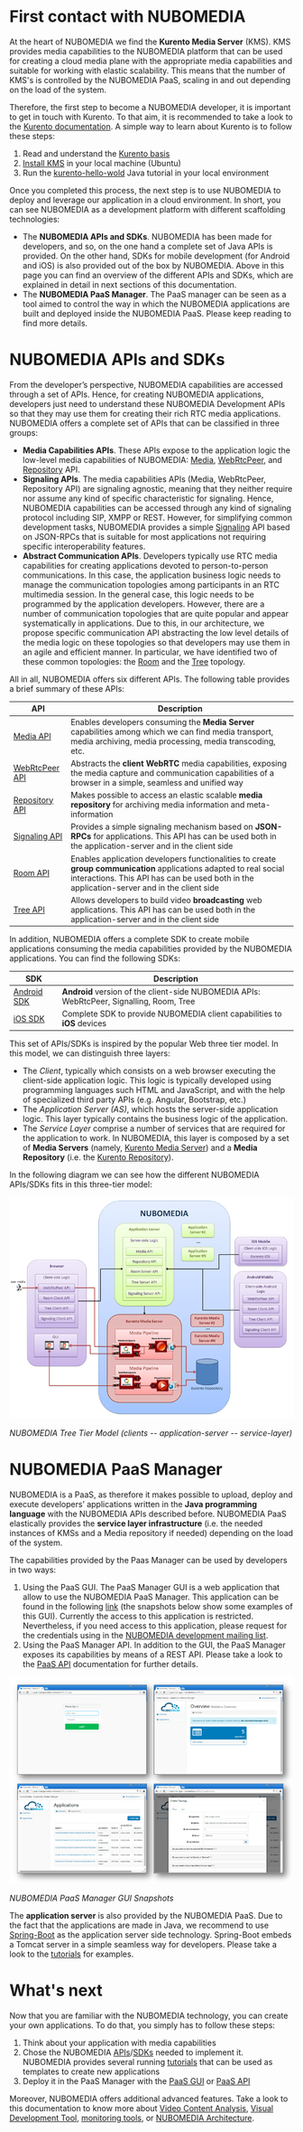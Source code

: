 # First contact with NUBOMEDIA

At the heart of NUBOMEDIA we find the **Kurento Media Server** (KMS). KMS provides media capabilities to the NUBOMEDIA platform that can be used for creating a cloud media plane with the appropriate media capabilities and suitable for working with elastic scalability. This means that the number of KMS's is controlled by the NUBOMEDIA PaaS, scaling in and out depending on the load of the system.

Therefore, the first step to become a NUBOMEDIA developer, it is important to get in touch with Kurento. To that aim, it is recommended to take a look to the [Kurento documentation](http://doc-kurento.readthedocs.io/). A simple way to learn about Kurento is to follow these steps:

1. Read and understand the [Kurento basis](http://doc-kurento.readthedocs.io/en/stable/introducing_kurento.html)
2. [Install KMS](http://doc-kurento.readthedocs.io/en/stable/installation_guide.html) in your local machine (Ubuntu)
3. Run the [kurento-hello-wold](http://doc-kurento.readthedocs.io/en/stable/tutorials/java/tutorial-helloworld.html) Java tutorial in your local environment

Once you completed this process, the next step is to use NUBOMEDIA to deploy and leverage our application in a cloud environment. In short, you can see NUBOMEDIA as a development platform with different scaffolding technologies:

- The **NUBOMEDIA APIs and SDKs**. NUBOMEDIA has been made for developers, and so, on the one hand a complete set of Java APIs is provided. On the other hand, SDKs for mobile development (for Android and iOS) is also provided out of the box by NUBOMEDIA. Above in this page you can find an overview of the different APIs and SDKs, which are explained in detail in next sections of this documentation. 
- The **NUBOMEDIA PaaS Manager**. The PaaS manager can be seen as a tool aimed to control the way in which the NUBOMEDIA applications are built and deployed inside the NUBOMEDIA PaaS. Please keep reading to find more details. 

# NUBOMEDIA APIs and SDKs

From the developer’s perspective, NUBOMEDIA capabilities are accessed through a set of APIs. Hence, for creating NUBOMEDIA applications, developers just need to understand these NUBOMEDIA Development APIs so that they may use them for creating their rich RTC media applications. NUBOMEDIA offers a complete set of APIs that can be classified in three groups:

- **Media Capabilities APIs**. These APIs expose to the application logic the low-level media capabilities of NUBOMEDIA: [Media](./api/media.md), [WebRtcPeer](./api/webrtcpeer.md), and [Repository](./api/repository.md) API.
- **Signaling APIs**. The media capabilities APIs (Media, WebRtcPeer, Repository API) are signaling agnostic, meaning that they neither require nor assume any kind of specific characteristic for signaling. Hence, NUBOMEDIA capabilities can be accessed through any kind of signaling protocol including SIP, XMPP or REST. However, for simplifying common development tasks, NUBOMEDIA provides a simple [Signaling](./api/signaling.md) API based on JSON-RPCs that is suitable for most applications not requiring specific interoperability features.
- **Abstract Communication APIs**. Developers typically use RTC media capabilities for creating applications devoted to person-to-person communications. In this case, the application business logic needs to manage the communication topologies among participants in an RTC multimedia session. In the general case, this logic needs to be programmed by the application developers. However, there are a number of communication topologies that are quite  popular and appear systematically in applications. Due to this, in our architecture, we propose specific communication API abstracting the low level details of the media logic on these topologies so that developers may use them in an agile and efficient manner. In particular, we have identified two of these common topologies: the [Room](./api/room.md) and the [Tree](./api/tree.md) topology.

All in all, NUBOMEDIA offers six different APIs. The following table provides a brief summary of these APIs:

API                                   | Description
--------------------------------------| -----------
[Media API](./api/media.md)           | Enables developers consuming the **Media Server** capabilities among which we can find media transport, media archiving, media processing, media transcoding, etc.
[WebRtcPeer API](./api/webrtcpeer.md) | Abstracts the **client WebRTC** media capabilities, exposing the media capture and communication capabilities of a browser in a simple, seamless and unified way
[Repository API](./api/repository.md) | Makes possible to access an elastic scalable **media repository** for archiving media information and meta-information
[Signaling API](./api/signaling.md)   | Provides a simple signaling mechanism based on **JSON-RPCs** for applications. This API has can be used both in the application-server and in the client side
[Room API](./api/room.md)             | Enables application developers functionalities to create **group communication** applications adapted to real social interactions. This API has can be used both in the application-server and in the client side
[Tree API](./api/tree.md)             | Allows developers to build video **broadcasting** web applications. This API has can be used both in the application-server and in the client side

In addition, NUBOMEDIA offers a complete SDK to create mobile applications consuming the media capabilities provided by the NUBOMEDIA applications. You can find the following SDKs:

SDK                             | Description
--------------------------------| -----------
[Android SDK](./sdk/android.md) | **Android** version of the client-side NUBOMEDIA APIs: WebRtcPeer, Signalling, Room, Tree
[iOS SDK](./sdk/ios.md)         | Complete SDK to provide NUBOMEDIA client capabilities to **iOS** devices

This set of APIs/SDKs is inspired by the popular Web three tier model. In this model, we can distinguish three layers:

- The *Client*, typically which consists on a web browser executing the client-side application logic. This logic is typically developed using programming languages such HTML and JavaScript, and with the help of specialized third party APIs (e.g. Angular, Bootstrap, etc.)
- The *Application Server (AS)*, which hosts the server-side application logic. This layer typically contains the business logic of the application.
- The *Service Layer* comprise a number of services that are required for the application to work. In NUBOMEDIA, this layer is composed by a set of **Media Servers** (namely, [Kurento Media Server](http://doc-kurento.readthedocs.io/en/stable/introducing_kurento.html)) and a **Media Repository**  (i.e. the [Kurento Repository](http://doc-kurento-repository.readthedocs.org/)).

In the following diagram we can see how the different NUBOMEDIA APIs/SDKs fits in this three-tier model:

![NUBOMEDIA Tree Tier Model](./img/nubomedia-schema.png)

*NUBOMEDIA Tree Tier Model (clients -- application-server -- service-layer)*

# NUBOMEDIA PaaS Manager

NUBOMEDIA is a PaaS, as therefore it makes possible to upload, deploy and execute developers’ applications written in the **Java programming language** with the NUBOMEDIA APIs described before. NUBOMEDIA PaaS elastically provides the **service layer infrastructure** (i.e. the needed instances of KMSs and a Media repository if needed) depending on the load of the system.

The capabilities provided by the Paas Manager can be used by developers in two ways:

1. Using the PaaS GUI. The PaaS Manager GUI is a web application that allow to use the NUBOMEDIA PaaS Manager. This application can be found in the following [link](http://paas-manager.nubomedia.eu:8081/) (the snapshots below show some examples of this GUI). Currently the access to this application is restricted. Nevertheless, if you need access to this application, please request for the credentials using in the [NUBOMEDIA development mailing list](https://groups.google.com/forum/#!forum/nubomedia-dev).
2. Using the PaaS Manager API. In addition to the GUI, the PaaS Manager exposes its capabilities by means of a REST API. Please take a look to the [PaaS API](./paas/paas-api.md) documentation for further details.

![NUBOMEDIA PaaS Manager GUI Snapshots](./img/paas-manager.png)

*NUBOMEDIA PaaS Manager GUI Snapshots*

The **application server** is also provided by the NUBOMEDIA PaaS. Due to the fact that the applications are made in Java, we recommend to use [Spring-Boot](http://projects.spring.io/spring-boot/) as the application server side technology. Spring-Boot embeds a Tomcat server in a simple seamless way for developers. Please take a look to the [tutorials](./tutorial/nubomedia-magic-mirror.md) for examples.

# What's next

Now that you are familiar with the NUBOMEDIA technology, you can create your own applications. To do that, you simply has to follow these steps:

1. Think about your application with media capabilities
2. Chose the NUBOMEDIA [APIs](./api/media.md)/[SDKs](./sdk/android.md) needed to implement it. NUBOMEDIA provides several running [tutorials](./tutorial/nubomedia-magic-mirror.md) that can be used as templates to create new applications 
3. Deploy it in the PaaS Manager with the [PaaS GUI](./paas/paas-gui.md) or [PaaS API](./paas/paas-api.md)

Moreover, NUBOMEDIA offers additional advanced features. Take a look to this documentation to know more about [Video Content Analysis](./filter/video-content-analysis.md), [Visual Development Tool](./tools/visual-development-tools.md), [monitoring tools](./tools/monitoring-tools.md), or [NUBOMEDIA Architecture](./advanced/nubomedia_architecture.md).
